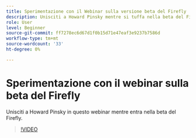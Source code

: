 ```yaml
---
title: Sperimentazione con il Webinar sulla versione beta del Firefly
description: Unisciti a Howard Pinsky mentre si tuffa nella beta del Firefly
role: User
level: Beginner
source-git-commit: ff7278ec6d67d1f0b15d71e47eaf3e9237b7586d
workflow-type: tm+mt
source-wordcount: '33'
ht-degree: 0%

---
```


# Sperimentazione con il webinar sulla beta del Firefly

Unisciti a Howard Pinsky in questo webinar mentre entra nella beta del Firefly.

>[!VIDEO](https://video.tv.adobe.com/v/3420252?quality=12&learn=on&hidetitle=true)
